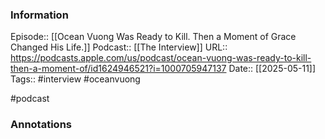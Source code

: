 ### Information

Episode:: [[Ocean Vuong Was Ready to Kill. Then a Moment of Grace Changed His Life.]]
Podcast:: [[The Interview]]
URL:: https://podcasts.apple.com/us/podcast/ocean-vuong-was-ready-to-kill-then-a-moment-of/id1624946521?i=1000705947137
Date:: [[2025-05-11]]
Tags:: #interview #oceanvuong

#podcast


### Annotations

